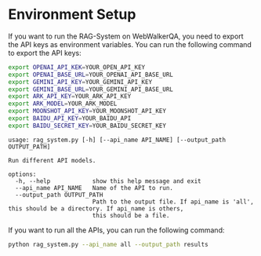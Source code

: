 # Environment Setup

If you want to run the RAG-System on WebWalkerQA, you need to export the API keys as environment variables. You can run the following command to export the API keys:

```bash
export OPENAI_API_KEK=YOUR_OPEN_API_KEY
export OPENAI_BASE_URL=YOUR_OPENAI_API_BASE_URL
export GEMINI_API_KEY=YOUR_GEMINI_API_KEY
export GEMINI_BASE_URL=YOUR_GEMINI_API_BASE_URL
export ARK_API_KEY=YOUR_ARK_API_KEY
export ARK_MODEL=YOUR_ARK_MODEL
export MOONSHOT_API_KEY=YOUR_MOONSHOT_API_KEY
export BAIDU_API_KEY=YOUR_BAIDU_API
export BAIDU_SECRET_KEY=YOUR_BAIDU_SECRET_KEY
```

```
usage: rag_system.py [-h] [--api_name API_NAME] [--output_path OUTPUT_PATH]

Run different API models.

options:
  -h, --help            show this help message and exit
  --api_name API_NAME   Name of the API to run.
  --output_path OUTPUT_PATH
                        Path to the output file. If api_name is 'all', this should be a directory. If api_name is others,
                        this should be a file.
```

If you want to run all the APIs, you can run the following command:

```bash
python rag_system.py --api_name all --output_path results
```
